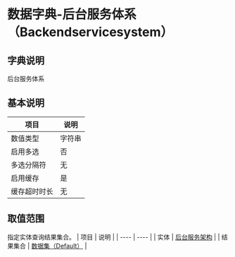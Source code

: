 # 数据字典-后台服务体系（Backendservicesystem）
## 字典说明
后台服务体系

## 基本说明
| 项目 | 说明 |
| ---- | ---- |
| 数值类型 | 字符串 |
| 启用多选 | 否 |
| 多选分隔符 | 无 |
| 启用缓存 | 是 |
| 缓存超时时长 | 无 |

## 取值范围
指定实体查询结果集合。
| 项目 | 说明 |
| ---- | ---- |
| 实体 | [后台服务架构](../module/ibizsysmodel/PSSysSFPub) |
| 结果集合 | [数据集（Default）](../module/ibizsysmodel/PSSysSFPub/#数据集合-数据集（Default）) |


